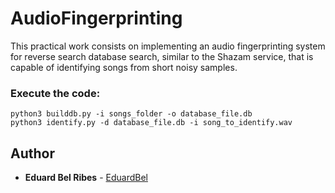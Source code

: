 # AudioFingerprinting
This practical work consists on implementing an audio fingerprinting system for reverse search database search, similar to the Shazam service, that is capable of identifying songs from short noisy samples.

### Execute the code:

	python3 builddb.py -i songs_folder -o database_file.db
	python3 identify.py -d database_file.db -i song_to_identify.wav

## Author

* **Eduard Bel Ribes** - [EduardBel](https://github.com/EduardBel)
